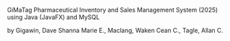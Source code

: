GiMaTag Pharmaceutical Inventory and Sales Management System (2025) 
    using Java (JavaFX) and MySQL

by Gigawin, Dave Shanna Marie E.,
    Maclang, Waken Cean C.,
    Tagle, Allan C.

